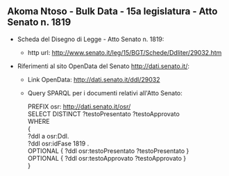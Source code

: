 ## Akoma Ntoso - Bulk Data - 15a legislatura - Atto Senato n. 1819 ##

* Scheda del Disegno di Legge - Atto Senato n. 1819:
	* http url: http://www.senato.it/leg/15/BGT/Schede/Ddliter/29032.htm

* Riferimenti al sito OpenData del Senato http://dati.senato.it/:
	* Link OpenData: http://dati.senato.it/ddl/29032
	* Query SPARQL per i documenti relativi all'Atto Senato:

        PREFIX osr: <http://dati.senato.it/osr/>  
		SELECT DISTINCT ?testoPresentato ?testoApprovato  
		WHERE  
		{  
		    ?ddl a osr:Ddl.  
		    ?ddl osr:idFase 1819 .  
		    OPTIONAL { ?ddl osr:testoPresentato ?testoPresentato }  
		    OPTIONAL { ?ddl osr:testoApprovato ?testoApprovato }  
		}
		